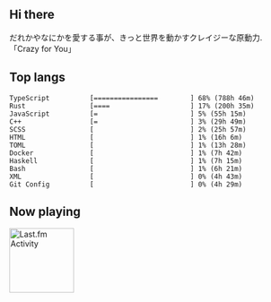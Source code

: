 <!-- deno-fmt-ignore-file -->
## Hi there

だれかやなにかを愛する事が、きっと世界を動かすクレイジーな原動力. 「Crazy for You」



## Top langs

```
TypeScript          [================        ] 68% (788h 46m)
Rust                [====                    ] 17% (200h 35m)
JavaScript          [=                       ] 5% (55h 15m)
C++                 [=                       ] 3% (29h 49m)
SCSS                [                        ] 2% (25h 57m)
HTML                [                        ] 1% (16h 6m)
TOML                [                        ] 1% (13h 28m)
Docker              [                        ] 1% (7h 42m)
Haskell             [                        ] 1% (7h 15m)
Bash                [                        ] 1% (6h 21m)
XML                 [                        ] 0% (4h 43m)
Git Config          [                        ] 0% (4h 29m)
```


## Now playing


<a href="https://github.com/kiosion/toru">
  <picture>
    <source media="(prefers-color-scheme: dark)" srcset="https://toru.kio.dev/api/v1/re-taro?blur&border_width=0&border_radius=26&theme=nord">
    <source media="(prefers-color-scheme: light)" srcset="https://toru.kio.dev/api/v1/re-taro?blur&border_width=0&border_radius=26&theme=light">
    <img alt="Last.fm Activity" src="https://toru.kio.dev/api/v1/re-taro?blur&border_width=0&border_radius=26" height="115" />
  </picture>
</a>
